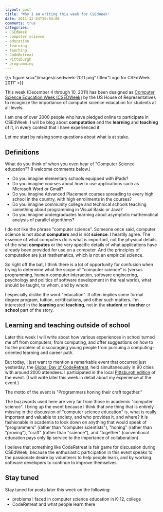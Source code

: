 ```yaml
---
layout: post
title: "Why I am writing this week for CSEdWeek"
date: 2011-12-04T20:54:00
comments: true
categories:
- CSEdWeek
- computer science
- education
- learning
- teaching
- CodeRetreat
- Pittsburgh
- programming
---
```

{{< figure src="/images/csedweek-2011.png" title="Logo for CSEdWeek 2011" >}}

This week (December 4 through 10, 2011) has been designed as [Computer Science Education Week (CSEDWeek)](http://www.csedweek.org/) by the US House of Representatives to recognize the importance of computer science education for students at all levels.

I am one of over 2000 people who have pledged online to participate in CSEdWeek. I will be blog about **computation** and the **learning** and **teaching** of it, in every context that I have experienced it.

Let me start by raising some questions about what is at stake.

<!--more-->

## Definitions

What do you think of when you even hear of "Computer Science education"?  (I welcome comments below.)

- Do you imagine elementary schools equipped with iPads?
- Do you imagine courses about how to use applications such as Microsoft Word or Gmail?
- Do you imagine Advanced Placement courses spreading to every high school in the country, with high enrollments in the courses?
- Do you imagine community college and technical schools teaching something about programming in Visual Basic or Java?
- Do you imagine undergraduates learning about asymptotic mathematical analysis of parallel algorithms?

I do not like the phrase "computer science". Someone once said, computer science is not about **computers** and is not **science**. I heartily agree. The essence of what computers do is what is important, not the physical details of the what **computes** or the very specific details of what applications have already been provided for use on a computer. And the principles of computation are just mathematics, which is not an empirical science.

So right off the bat, I think there is a lot of opportunity for confusion when trying to determine what the scope of "computer science" is (versus programming, human-computer interaction, software engineering, psychology and politics of software development in the real world), what should be taught, to whom, and by whom.

I especially dislike the word "education". It often implies some formal degree program, tuition, certifications, and other such matters. I'm interested in the **learning** and **teaching**, not in the **student** or **teacher** or **school** part of the story.

## Learning and teaching outside of school

Later this week I will write about how various experiences in school turned me off from computers, from computing, and offer suggestions on how to fix the problem of discouraging young people from pursuing a computing-oriented learning and career path.

But today, I just want to mention a remarkable event that occurred just yesterday, the [Global Day of CodeRetreat](http://blog.coderetreat.com/global-day-of-coderetreat), held simultaneously in 90 cities with around 2000 attendees. I participated in the local [Pittsburgh edition](http://globalcoderetreat2011pittsburgh.eventbrite.com/) of the event.  (I will write later this week in detail about my experience at the event.)

The motto of the event is "Programmers honing their craft together."

The buzzwords used here are very far from those in academic "computer science". I bring up the event because I think that one thing that is entirely missing in the discussion of "computer science education" is, what is really important and valuable to society, and who provides it, and where?  It is fashionable in academia to look down on anything that would speak of "programmers" (rather than "computer scientists"), "honing" (rather than "proving"), "craft" (rather than "science"), and "together" (conventional education pays only lip service to the importance of collaboration).

I believe that something like CodeRetreat is fair game for discussion during CSEdWeek, because the enthusiastic participation in this event speaks to the passionate desire by volunteers to help people learn, and by working software developers to continue to improve themselves.

## Stay tuned

Stay tuned for posts later this week on the following:

- problems I faced in computer science education in K-12, college
- CodeRetreat and what people learn there

